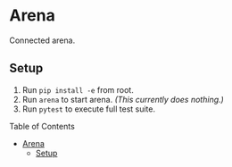 # Arena

Connected arena.

## Setup

1. Run `pip install -e` from root.
2. Run `arena` to start arena. *(This currently does nothing.)*
3. Run `pytest` to execute full test suite.

Table of Contents

- [Arena](#arena)
  - [Setup](#setup)